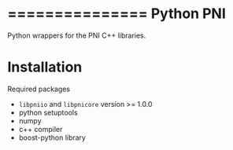 ===============
Python PNI
===============
Python wrappers for the PNI C++ libraries.

Installation
============

Required packages

* `libpniio` and `libpnicore` version >= 1.0.0
* python setuptools
* numpy
* c++ compiler
* boost-python library
